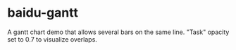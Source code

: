 # baidu-gantt

A gantt chart demo that allows several bars on the same line.
"Task" opacity set to 0.7 to visualize overlaps.

